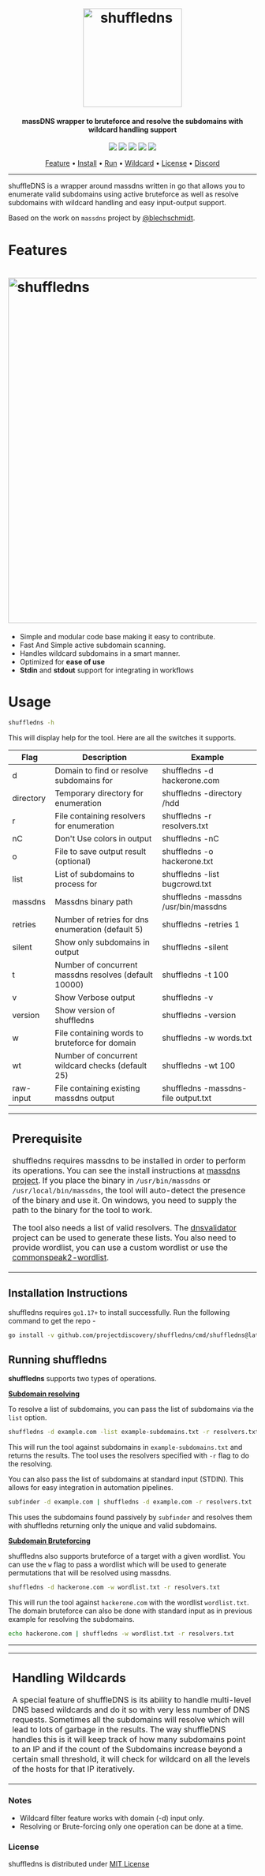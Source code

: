 <h1 align="center">
  <img src="static/shuffledns-logo.png" alt="shuffledns" width="200px"></a>
  <br>
</h1>

<h4 align="center">massDNS wrapper to bruteforce and resolve the subdomains with wildcard handling support</h4>


<p align="center">
<a href="https://goreportcard.com/report/github.com/projectdiscovery/shuffledns"><img src="https://goreportcard.com/badge/github.com/projectdiscovery/shuffledns"></a>
<a href="https://github.com/projectdiscovery/shuffledns/issues"><img src="https://img.shields.io/badge/contributions-welcome-brightgreen.svg?style=flat"></a>
<a href="https://github.com/projectdiscovery/shuffledns/releases"><img src="https://img.shields.io/github/release/projectdiscovery/shuffledns"></a>
<a href="https://twitter.com/pdiscoveryio"><img src="https://img.shields.io/twitter/follow/pdiscoveryio.svg?logo=twitter"></a>
<a href="https://discord.gg/projectdiscovery"><img src="https://img.shields.io/discord/695645237418131507.svg?logo=discord"></a>
</p>
      
<p align="center">
  <a href="#features">Feature</a> •
  <a href="#installation-instructions">Install</a> •
  <a href="#running-shuffledns">Run</a> •
  <a href="#handling-wildcards">Wildcard</a> •
  <a href="#license">License</a> •
  <a href="https://discord.gg/projectdiscovery">Discord</a>
</p>

---


shuffleDNS is a wrapper around massdns written in go that allows you to enumerate valid subdomains using active bruteforce as well as resolve subdomains with wildcard handling and easy input-output support.

Based on the work on `massdns` project by [@blechschmidt](https://github.com/blechschmidt).

 # Features

<h1 align="left">
  <img src="static/shuffledns-run.png" alt="shuffledns" width="700px"></a>
  <br>
</h1>

 - Simple and modular code base making it easy to contribute.
 - Fast And Simple active subdomain scanning.
 - Handles wildcard subdomains in a smart manner.
 - Optimized for **ease of use**
 - **Stdin** and **stdout** support for integrating in workflows

# Usage

```bash
shuffledns -h
```
This will display help for the tool. Here are all the switches it supports.

| Flag          | Description                                             | Example                              |
|---------------|---------------------------------------------------------|--------------------------------------|
| d             | Domain to find or resolve subdomains for                | shuffledns -d hackerone.com          |
| directory     | Temporary directory for enumeration                     | shuffledns -directory /hdd           |
| r             | File containing resolvers for enumeration               | shuffledns -r resolvers.txt          |
| nC            | Don't Use colors in output                              | shuffledns -nC                       |
| o             | File to save output result (optional)                   | shuffledns -o hackerone.txt          |
| list          | List of subdomains to process for                       | shuffledns -list bugcrowd.txt        |
| massdns       | Massdns binary path                                     | shuffledns -massdns /usr/bin/massdns |
| retries       | Number of retries for dns enumeration (default 5)       | shuffledns -retries 1                |
| silent        | Show only subdomains in output                          | shuffledns -silent                   |
| t             | Number of concurrent massdns resolves (default 10000)   | shuffledns -t 100                    |
| v             | Show Verbose output                                     | shuffledns -v                        |
| version       | Show version of shuffledns                              | shuffledns -version                  |
| w             | File containing words to bruteforce for domain          | shuffledns -w words.txt              |
| wt            | Number of concurrent wildcard checks (default 25)       | shuffledns -wt 100                   |
| raw-input     | File containing existing massdns output                 | shuffledns -massdns-file output.txt  |

<table>
<tr>
<td>  

## Prerequisite

shuffledns requires massdns to be installed in order to perform its operations. You can see the install instructions at [massdns project](https://github.com/blechschmidt/massdns#compilation). If you place the binary in `/usr/bin/massdns` or `/usr/local/bin/massdns`, the tool will auto-detect the presence of the binary and use it. On windows, you need to supply the path to the binary for the tool to work.

The tool also needs a list of valid resolvers. The [dnsvalidator](https://github.com/vortexau/dnsvalidator) project can be used to generate these lists. You also need to provide wordlist, you can use a custom wordlist or use the [commonspeak2-wordlist](https://s3.amazonaws.com/assetnote-wordlists/data/manual/best-dns-wordlist.txt).

</td>
</tr>
</table>

## Installation Instructions

shuffledns requires `go1.17+` to install successfully. Run the following command to get the repo - 

```bash
go install -v github.com/projectdiscovery/shuffledns/cmd/shuffledns@latest
```

## Running shuffledns

**shuffledns** supports two types of operations.

<ins>**Subdomain resolving** </ins>

To resolve a list of subdomains, you can pass the list of subdomains via the `list` option.

```bash
shuffledns -d example.com -list example-subdomains.txt -r resolvers.txt
```

This will run the tool against subdomains in `example-subdomains.txt` and returns the results. The tool uses the resolvers specified with `-r` flag to do the resolving.

You can also pass the list of subdomains at standard input (STDIN). This allows for easy integration in automation pipelines.

```bash
subfinder -d example.com | shuffledns -d example.com -r resolvers.txt
```

This uses the subdomains found passively by `subfinder` and resolves them with shuffledns returning only the unique and valid subdomains.

<ins>**Subdomain Bruteforcing** </ins>

shuffledns also supports bruteforce of a target with a given wordlist. You can use the `w` flag to pass a wordlist which will be used to generate permutations that will be resolved using massdns.

```bash
shuffledns -d hackerone.com -w wordlist.txt -r resolvers.txt
```

This will run the tool against `hackerone.com` with the wordlist `wordlist.txt`. The domain bruteforce can also be done with standard input as in previous example for resolving the subdomains.

```bash
echo hackerone.com | shuffledns -w wordlist.txt -r resolvers.txt
```

---

<table>
<tr>
<td>

## Handling Wildcards

A special feature of shuffleDNS is its ability to handle multi-level DNS based wildcards and do it so with very less number of DNS requests. Sometimes all the subdomains will resolve which will lead to lots of garbage in the results. The way shuffleDNS handles this is it will keep track of how many subdomains point to an IP and if the count of the Subdomains increase beyond a certain small threshold, it will check for wildcard on all the levels of the hosts for that IP iteratively.

</td>
</tr>
</table>

### Notes

- Wildcard filter feature works with domain (-d) input only.
- Resolving or Brute-forcing only one operation can be done at a time. 

### License

shuffledns is distributed under [MIT License](https://github.com/projectdiscovery/shuffledns/blob/master/LICENSE.md)
